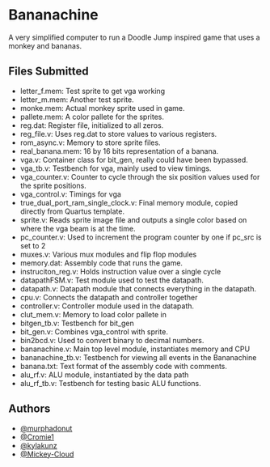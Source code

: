 
# Bananachine

A very simplified computer to run a Doodle Jump inspired game that uses a monkey and bananas. 
## Files Submitted
- letter_f.mem: Test sprite to get vga working
- letter_m.mem: Another test sprite.
- monke.mem: Actual monkey sprite used in game.
- pallete.mem: A color pallete for the sprites.
- reg.dat: Register file, initialized to all zeros.
- reg_file.v: Uses reg.dat to store values to various registers.
- rom_async.v: Memory to store sprite files.
- real_banana.mem: 16 by 16 bits representation of a banana.
- vga.v: Container class for bit_gen, really could have been bypassed.
- vga_tb.v: Testbench for vga, mainly used to view timings.
- vga_counter.v: Counter to cycle through the six position values used for the sprite positions.
- vga_control.v: Timings for vga
- true_dual_port_ram_single_clock.v: Final memory module, copied directly from Quartus template.
- sprite.v: Reads sprite image file and outputs a single color based on where the vga beam is at the time.
- pc_counter.v: Used to increment the program counter by one if pc_src is set to 2
- muxes.v: Various mux modules and flip flop modules
- memory.dat: Assembly code that runs the game. 
- instruciton_reg.v: Holds instruction value over a single cycle
- datapathFSM.v: Test module used to test the datapath.
- datapath.v: Datapath module that connects everything in the datapath.
- cpu.v: Connects the datapath and controller together
- controller.v: Controller module used in the datapath.
- clut_mem.v: Memory to load color pallete in
- bitgen_tb.v: Testbench for bit_gen
- bit_gen.v: Combines vga_control with sprite.
- bin2bcd.v: Used to convert binary to decimal numbers.
- bananachine.v: Main top level module, instantiates memory and CPU
- bananachine_tb.v: Testbench for viewing all events in the Bananachine
- banana.txt: Text format of the assembly code with comments.
- alu_rf.v: ALU module, instantiated by the data path
- alu_rf_tb.v: Testbench for testing basic ALU functions.
## Authors

- [@murphadonut](https://www.github.com/murphadonut)
- [@Cromie1](https://github.com/Cromie1)
- [@kylakunz](https://github.com/kylakunz)
- [@Mickey-Cloud](https://github.com/Mickey-Cloud)

